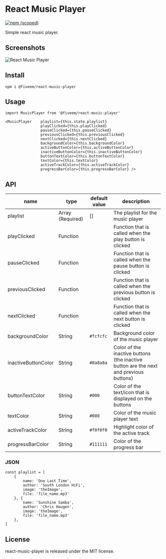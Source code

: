 # React Music Player

[![npm (scoped)](https://img.shields.io/npm/v/@fiveem/react-music-player.svg)](https://www.npmjs.com/package/@fiveem/react-music-player)

Simple react music player.

## Screenshots

![React Music Player](./docs/captured.gif)


## Install

```
npm i @fiveem/react-music-player
```

## Usage

```JSX
import MusicPlayer from '@fiveem/react-music-player'

<MusicPlayer    playlist={this.state.playlist}
                playClicked={this.playClicked}
                pauseClicked={this.pauseClicked}
                previousClicked={this.previousClicked}
                nextClicked={this.nextClicked}
                backgroundColor={this.backgroundColor}
                activeButtonColor={this.activeButtonColor}
                inactiveButtonColor={this.inactiveButtonColor}
                buttonTextColor={this.buttonTextColor}
                textColor={this.textColor}
                activeTrackColor={this.activeTrackColor}
                progressBarColor={this.progressBarColor} />
```

## API
|name|type|default value|description|
|----|----|-------------|-----------|
|playlist|Array (Required)|[]|The playlist for the music player|
|playClicked|Function||Function that is called when the play button is clicked|
|pauseClicked|Function||Function that is called when the pause button is clicked|
|previousClicked|Function||Function that is called when the previous button is clicked|
|nextClicked|Function||Function that is called when the next button is clicked|
|backgroundColor|String|`#fcfcfc`|Background color of the music player|
|inactiveButtonColor|String|`#8a8a8a`|Color of the inactive buttons (the inactive button are the next and previous buttons)|
|buttonTextColor|String|`#000`|Color of the text/icon that is displayed on the buttons|
|textColor|String|`#000`|Color of the music player text|
|activeTrackColor|String|`#f0f0f0`|Highlight color of the active track|
|progressBarColor|String|`#111111`|Color of the progress bar|

### JSON

```
const playlist = [
    {
        name: 'One Last Time',
        author: 'South London HiFi',
        image: 'theImage',
        file: 'file_name.mp3'
    }, {
        name: 'Sunshine Samba',
        author: 'Chris Haugen',
        image: 'theImage',
        file: 'file_name.mp3'
    }, 
]
```

## License

react-music-player is released under the MIT license.
